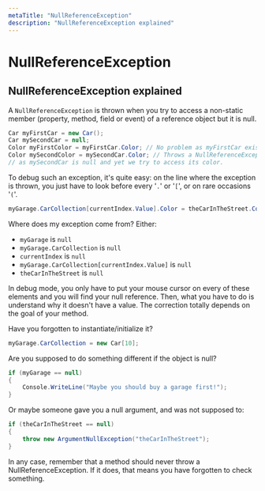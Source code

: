 ```yaml
---
metaTitle: "NullReferenceException"
description: "NullReferenceException explained"
---
```


# NullReferenceException



## NullReferenceException explained


A `NullReferenceException` is thrown when you try to access a non-static member (property, method, field or event) of a reference object but it is null.

```cs
Car myFirstCar = new Car();
Car mySecondCar = null;
Color myFirstColor = myFirstCar.Color; // No problem as myFirstCar exists / is not null
Color mySecondColor = mySecondCar.Color; // Throws a NullReferenceException 
// as mySecondCar is null and yet we try to access its color.

```

To debug such an exception, it's quite easy: on the line where the exception is thrown, you just have to look before every '`.`' or '`[`', or on rare occasions '`(`'.

```cs
myGarage.CarCollection[currentIndex.Value].Color = theCarInTheStreet.Color;

```

Where does my exception come from?
Either:

- `myGarage` is `null`
- `myGarage.CarCollection` is `null`
- `currentIndex` is `null`
- `myGarage.CarCollection[currentIndex.Value]` is `null`
- `theCarInTheStreet` is `null`

In debug mode, you only have to put your mouse cursor on every of these elements and you will find your null reference. Then, what you have to do is understand why it doesn't have a value. The correction totally depends on the goal of your method.

Have you forgotten to instantiate/initialize it?

```cs
myGarage.CarCollection = new Car[10];

```

Are you supposed to do something different if the object is null?

```cs
if (myGarage == null)
{
    Console.WriteLine("Maybe you should buy a garage first!");
}

```

Or maybe someone gave you a null argument, and was not supposed to:

```cs
if (theCarInTheStreet == null)
{
    throw new ArgumentNullException("theCarInTheStreet");
}

```

In any case, remember that a method should never throw a NullReferenceException. If it does, that means you have forgotten to check something.

